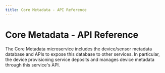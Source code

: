 ```yaml
---
title: Core Metadata - API Reference
---
```


# Core Metadata - API Reference

The Core Metadata microservice includes the device/sensor metadata database and APIs to expose this database to other services. In particular, the device provisioning service deposits and manages device metadata through this service's API.

<swagger-ui src="https://raw.githubusercontent.com/edgexfoundry/edgex-go/{{edgexversion}}/openapi/{{api_version}}/core-metadata.yaml"/>